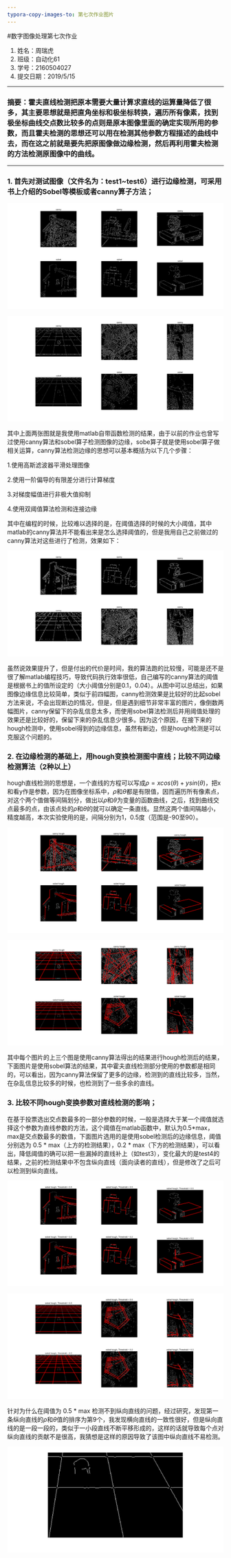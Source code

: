 ```yaml
---
typora-copy-images-to: 第七次作业图片
---
```


#数字图像处理第七次作业
1. 姓名：周瑞虎
2. 班级：自动化61
3. 学号：2160504027
4. 提交日期：2019/5/15
***
###       摘要：霍夫直线检测把原本需要大量计算求直线的运算量降低了很多，其主要思想就是把直角坐标和极坐标转换，遍历所有像素，找到极坐标曲线交点数比较多的点则是原本图像里面的确定实现所用的参数，而且霍夫检测的思想还可以用在检测其他参数方程描述的曲线中去，而在这之前就是要先把原图像做边缘检测，然后再利用霍夫检测的方法检测原图像中的曲线。
***

### 1. 首先对测试图像（文件名为：test1~test6）进行边缘检测，可采用书上介绍的Sobel等模板或者canny算子方法；

![1](1.png)

![2](2.png)

其中上面两张图就是我使用matlab自带函数检测的结果，由于以前的作业也曾写过使用canny算法和sobel算子检测图像的边缘，sobe算子就是使用sobel算子做相关运算，canny算法检测边缘的思想可以基本概括为以下几个步骤：

1.使用高斯滤波器平滑处理图像

2.使用一阶偏导的有限差分进行计算梯度

3.对梯度幅值进行非极大值抑制

4.使用双阈值算法检测和连接边缘

其中在编程的时候，比较难以选择的是，在阈值选择的时候的大小阈值，其中matlab的canny算法并不能看出来是怎么选择阈值的，但是我用自己之前做过的canny算法对这些进行了检测，效果如下：

![canny](canny.png)

虽然说效果提升了，但是付出的代价是时间，我的算法跑的比较慢，可能是还不是很了解matlab编程技巧，导致代码执行效率很低，自己编写的canny算法的阈值是根据书上的值所设定的（大小阈值分别是0.1，0.04）。从图中可以总结出，如果图像边缘信息比较简单，类似于前四幅图，canny检测效果是比较好的比起sobel方法来说，不会出现断边的情况，但是，但是遇到细节非常丰富的图片，像倒数两幅图片，canny保留下的杂乱信息太多，而使用sobel算法检测后并用阈值处理的效果还是比较好的，保留下来的杂乱信息少很多。因为这个原因，在接下来的hough检测中，使用sobel得到的边缘信息，虽然有断边，但是hough检测是可以克服这个问题的。

### 2. 在边缘检测的基础上，用hough变换检测图中直线；比较不同边缘检测算法（2种以上）

hough直线检测的思想是，一个直线的方程可以写成$\rho = xcos(\theta) + ysin(\theta)$，把x和看y作是参数，因为在图像坐标系中，$\rho$和$\theta$都是有限值，因而遍历所有像素点，对这个两个值做等间隔划分，做出以$\rho$和$\theta$为变量的函数曲线，之后，找到曲线交点最多的点，由该点处的$\rho$和$\theta$的就可以确定一条直线。显然这两个值间隔越小，精度越高，本次实验使用的是，间隔分别为1，0.5度（范围是-90至90）。

![12](12.png)

![22](22-1557906986370.png)



其中每个图片的上三个图是使用canny算法得出的结果进行hough检测后的结果，下面图片是使用sobel算法的结果，其中霍夫直线检测部分使用的参数都是相同的，可以看出，因为canny算法保留了更多的边缘，检测到的直线比较多，当然，在杂乱信息比较多的时候，也检测到了一些多余的直线。

### 3. 比较不同hough变换参数对直线检测的影响；

在基于投票选出交点数最多的一部分参数的时候，一般是选择大于某一个阈值就选择这个参数为直线参数的方法，这个阈值在matlab函数中，默认为0.5*max，max是交点数最多的数值，下面图片选用的是使用sobel检测后的边缘信息，阈值分别选为 0.5 * max（上方的检测结果），0.2 * max（下方的检测结果），可以看出，降低阈值的确可以把一些漏掉的直线补上（如test3），变化最大的是test4的结果，之前的检测结果中不包含纵向直线（面向读者的直线），但是修改了之后可以检测到纵向直线。

![13](13-1557907014073.png)

![23](23-1557907048774.png)

针对为什么在阈值为 0.5  * max 检测不到纵向直线的问题，经过研究，发现第一条纵向直线的$\rho​$和$\theta​$值的排序为第9个，我发现横向直线的一致性很好，但是纵向直线的是一段一段的，类似于一小段直线不断平移形成的，这样的话就导致每个点对纵向直线的贡献不是很高，我猜想是这样的原因导致了该图中纵向直线不易检测。

![line](line.png)



